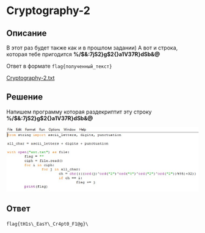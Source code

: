 # Cryptography-2

## Описание

В этот раз будет также как и в прошлом задании) А вот и строка, которая тебе пригодится **%/$&:7jS2}g$2{}a1V37R}dSb&@**

Ответ в формате `flag{полученный_текст}`


[Cryptography-2.txt](../../_resources/Cryptography-2.txt)


## Решение

Напишем программу которая раздекриптит эту строку **%/$&:7jS2}g$2{}a1V37R}dSb&@**

![picture2.png](../../_resources/picture2-1.png)

## Ответ

`flag{tH1s\_EasY\_Cr4pt0_F1@g}\`